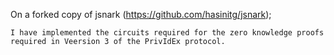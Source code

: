 On a forked copy of jsnark (https://github.com/hasinitg/jsnark);

    I have implemented the circuits required for the zero knowledge proofs required in Veersion 3 of the PrivIdEx protocol.
